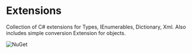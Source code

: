# Extensions
Collection of C# extensions for Types, IEnumerables, Dictionary, Xml. Also includes simple conversion Extension for objects.

![NuGet](https://img.shields.io/nuget/v/NMyVision.Extensions.svg?style=flat-square&logo=nuget)
